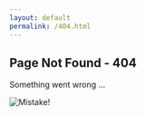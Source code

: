 ```yaml
---
layout: default
permalink: /404.html
---
```


<section class="jumbotron text-center">
    <div class="container">
    	<h1 class="jumbotron-heading">Page Not Found - 404</h1>
          <p class="lead text-muted">Something went wrong ... </p>
          <img src="{{ site.baseurl }}/img/fullsize/eraser.jpg" alt="Mistake!" class="rounded-circle">
    </div>
</section>